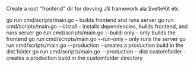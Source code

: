 Create a root "frontend" dir for devving JS framework ala SvelteKit etc

go run cmd/scripts/main.go - builds frontend and runs server
go run cmd/scripts/main.go --install - installs dependencies, builds frontend, and runs server
go run cmd/scripts/main.go --build-only - only builds the frontend
go run cmd/scripts/main.go --run-only - only runs the server
go run cmd/scripts/main.go --production - creates a production build in the dist folder
go run cmd/scripts/main.go --production --dist customfolder - creates a production build in the customfolder directory